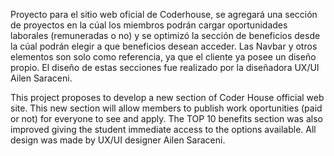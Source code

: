 Proyecto para el sitio web oficial de Coderhouse, se agregará una sección de proyectos en la cúal los miembros podrán cargar oportunidades laborales (remuneradas o no) y se optimizó la sección de beneficios desde la cúal podrán elegir a que beneficios desean acceder. Las Navbar y otros elementos son solo como referencia, ya que el cliente ya posee un diseño propio. El diseño de estas secciones fue realizado por la diseñadora UX/UI Ailen Saraceni.

This project proposes to develop a new section of Coder House official web site. This new section will allow members to publish work oportunities (paid or not) for everyone to see and apply. The TOP 10 benefits section was also improved giving the student immediate access to the options available. All design was made by UX/UI designer Ailen Saraceni. 